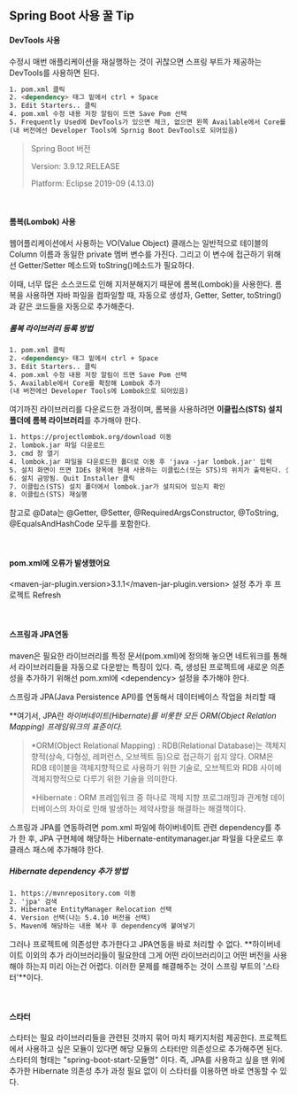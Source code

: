 <h2>Spring Boot 사용 꿀 Tip</h2>

<h4>DevTools 사용</h4>

수정시 매번 애플리케이션을 재실행하는 것이 귀찮으면 스프링 부트가 제공하는 DevTools를 사용하면 된다.

```html
1. pom.xml 클릭
2. <dependency> 태그 밑에서 ctrl + Space
3. Edit Starters.. 클릭
4. pom.xml 수정 내용 저장 알림이 뜨면 Save Pom 선택
5. Frequently Used에 DevTools가 있으면 체크, 없으면 왼쪽 Available에서 Core를 확장해 DevTools를 추가
(내 버전에선 Developer Tools에 Sprnig Boot DevTools로 되어있음)
```

> Spring Boot 버전
>
> Version: 3.9.12.RELEASE
>
> Platform: Eclipse 2019-09 (4.13.0)

<br>

<h4>롬복(Lombok) 사용</h4>

웹어플리케이션에서 사용하는 VO(Value Object) 클래스는 일반적으로 테이블의 Column 이름과 동일한 private 멤버 변수를 가진다. 그리고 이 변수에 접근하기 위해선 Getter/Setter 메소드와 toString()메소드가 필요하다.

이때, 너무 많은 소스코드로 인해 지저분해지기 때문에 롬복(Lombok)을 사용한다. 롬복을 사용하면 자바 파일을 컴파일할 때, 자동으로 생성자, Getter, Setter, toString()과 같은 코드들을 자동으로 추가해준다.

<h5>롬복 라이브러리 등록 방법</h5>

```html
1. pom.xml 클릭
2. <dependency> 태그 밑에서 ctrl + Space
3. Edit Starters.. 클릭
4. pom.xml 수정 내용 저장 알림이 뜨면 Save Pom 선택 
5. Available에서 Core를 확장해 Lombok 추가
(내 버전에선 Developer Tools에 Lombok으로 되어있음)
```

여기까진 라이브러리를 다운로드한 과정이며, 롬복을 사용하려면 **이클립스(STS) 설치 폴더에 롬복 라이브러리**를 추가해야 한다.

```html
1. https://projectlombok.org/download 이동
2. lombok.jar 파일 다운로드
3. cmd 창 열기
4. lombok.jar 파일을 다운로드한 폴더로 이동 후 'java -jar lombok.jar' 입력
5. 설치 화면이 뜨면 IDEs 항목에 현재 사용하는 이클립스(또는 STS)의 위치가 출력된다. 실행파일(.exe)의 경로를 확인하고 Intall/Update 클릭
6. 설치 금방됨. Quit Installer 클릭
7. 이클립스(STS) 설치 폴더에서 lombok.jar가 설치되어 있는지 확인
8. 이클립스(STS) 재실행
```

참고로 @Data는 @Getter, @Setter, @RequiredArgsConstructor, @ToString, @EqualsAndHashCode 모두를 포함한다.

<br>

<h4>pom.xml에 오류가 발생했어요</h4>

\<maven-jar-plugin.version>3.1.1</maven-jar-plugin.version\> 설정 추가 후 프로젝트 Refresh

<br>

<h4>스프링과 JPA연동</h4>

maven은 필요한 라이브러리를 특정 문서(pom.xml)에 정의해 놓으면 네트워크를 통해서 라이브러리들을 자동으로 다운받는 특징이 있다. 즉, 생성된 프로젝트에 새로운 의존성을 추가하기 위해선 pom.xml에 \<dependency> 설정을 추가해야 한다.

스프링과 JPA(Java Persistence API)를 연동해서 데이터베이스 작업을 처리할 때

**여기서, JPA란 *하이버네이트(Hibernate)를 비롯한 모든 *ORM(Object Relation Mapping) 프레임워크의 표준이다.**

>*ORM(Object Relational Mapping) : RDB(Relational Database)는 객체지향적(상속, 다형성, 레퍼런스, 오브젝트 등)으로 접근하기 쉽지 않다. ORM은 RDB 테이블을 객체지향적으로 사용하기 위한 기술로, 오브젝트와 RDB 사이에 객체지향적으로 다루기 위한 기술을 의미한다.
>
>*Hibernate : ORM 프레임워크 중 하나로 객체 지향 프로그래밍과 관계형 데이터베이스의 차이로 인해 발생하는 제약사항을 해결하는 해결책이다.

스프링과 JPA를 연동하려면 pom.xml 파일에 하이버네이트 관련 dependency를 추가 한 후, JPA 구현체에 해당하는 Hibernate-entitymanager.jar 파일을 다운로드 후 클래스 패스에 추가해야 한다.

<h5>Hibernate dependency 추가 방법</h5>

```html
1. https://mvnrepository.com 이동
2. 'jpa' 검색
3. Hibernate EntityManager Relocation 선택
4. Version 선택(나는 5.4.10 버전을 선택)
5. Maven에 해당하는 내용 복사 후 dependency에 붙여넣기
```

그러나 프로젝트에 의존성만 추가한다고 JPA연동을 바로 처리할 수 없다. **하이버네이트 이외의 추가 라이브러리들이 필요한데 그게 어떤 라이브러리이고 어떤 버전을 사용해야 하는지 미리 아는건 어렵다. 이러한 문제를 해결해주는 것이 스프링 부트의 '스타터'**이다.

<br>

<h4>스타터</h4>

스타터는 필요 라이브러리들을 관련된 것까지 묶어 마치 패키지처럼 제공한다. 프로젝트에서 사용하고 싶은 모듈이 있다면 해당 모듈의 스타터만 의존성으로 추가해주면 된다. 스타터의 형태는 "spring-boot-start-모듈명" 이다. 즉, JPA를 사용하고 싶을 땐 위에 추가한 Hibernate 의존성 추가 과정 필요 없이 이 스타터를 이용하면 바로 연동할 수 있다.